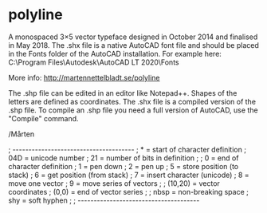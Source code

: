 # polyline

A monospaced 3×5 vector typeface designed in October 2014 and finalised in May 2018.
The .shx file is a native AutoCAD font file and should be placed in the Fonts folder of the AutoCAD installation.
For example here: C:\Program Files\Autodesk\AutoCAD LT 2020\Fonts

More info: http://martennettelbladt.se/polyline

The .shp file can be edited in an editor like Notepad++.
Shapes of the letters are defined as coordinates.
The .shx file is a compiled version of the .shp file.
To compile an .shp file you need a full version of AutoCAD, use the "Compile" command.

/Mårten

; --------------------------------------
; * = start of character definition
; 04D = unicode number
; 21 = number of bits in definition
;
; 0 = end of character definition
; 1 = pen down
; 2 = pen up
; 5 = store position (to stack)
; 6 = get position (from stack)
; 7 = insert character (unicode)
; 8 = move one vector
; 9 = move series of vectors
;
; (10,20) = vector coordinates
; (0,0) = end of vector series
;
; nbsp = non-breaking space
; shy = soft hyphen
; 
; --------------------------------------
